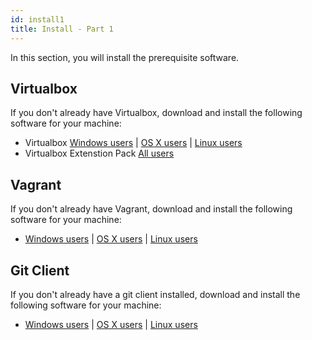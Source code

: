 ```yaml
---
id: install1
title: Install - Part 1
---
```


In this section, you will install the prerequisite software.

## Virtualbox

If you don't already have Virtualbox, download and install the following software for your machine:

 - Virtualbox [Windows users](https://download.virtualbox.org/virtualbox/6.1.14/VirtualBox-6.1.14-140239-Win.exe) | [OS X users](https://download.virtualbox.org/virtualbox/6.1.14/VirtualBox-6.1.14-140239-OSX.dmg) | [Linux users](https://www.virtualbox.org/wiki/Linux_Downloads)
 - Virtualbox Extenstion Pack [All users](https://download.virtualbox.org/virtualbox/6.1.14/Oracle_VM_VirtualBox_Extension_Pack-6.1.14.vbox-extpack)

## Vagrant

If you don't already have Vagrant, download and install the following software for your machine:

- [Windows users](https://releases.hashicorp.com/vagrant/2.2.10/vagrant_2.2.10_x86_64.msi) | [OS X users](https://releases.hashicorp.com/vagrant/2.2.10/vagrant_2.2.10_x86_64.dmg) | [Linux users](https://www.vagrantup.com/downloads)

## Git Client

If you don't already have a git client installed, download and install the following software for your machine:

- [Windows users](https://git-scm.com/download/win) | [OS X users](https://git-scm.com/download/mac) | [Linux users](https://git-scm.com/download/linux)
